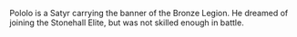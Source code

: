 Pololo is a Satyr carrying the banner of the Bronze Legion. He dreamed of joining the Stonehall Elite, but was not skilled enough in battle.
